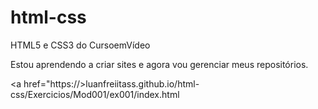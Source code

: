# html-css
 HTML5 e CSS3 do CursoemVídeo

Estou aprendendo a criar sites e agora vou gerenciar meus repositórios.

<a href="https://>luanfreiitass.github.io/html-css/Exercicios/Mod001/ex001/index.html</a>
